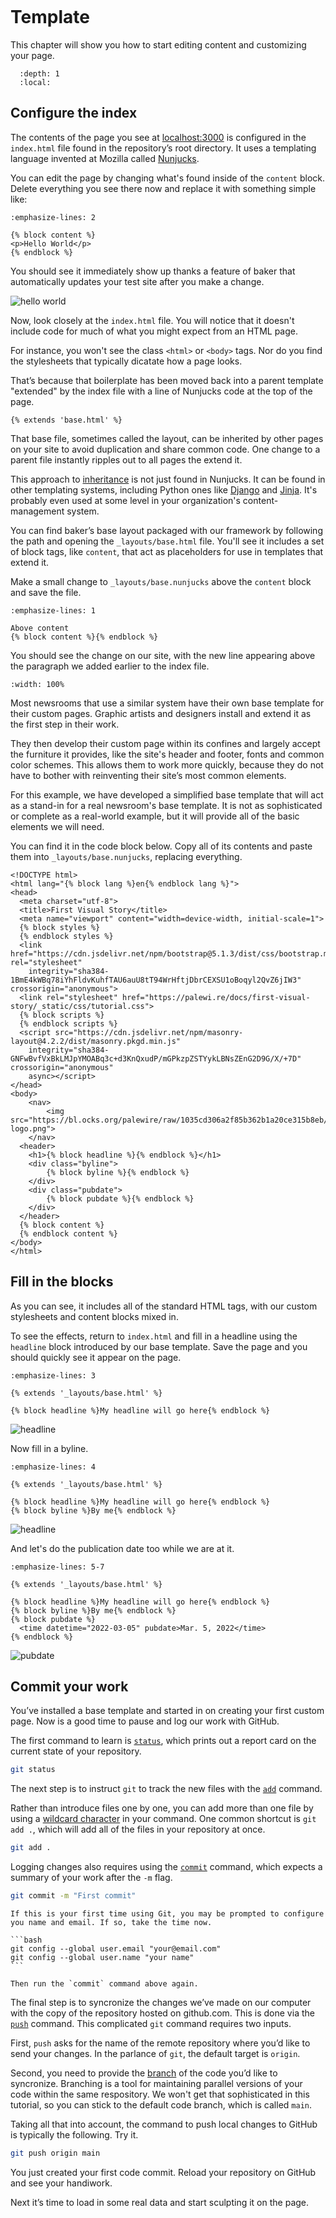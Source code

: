 ```{include} _templates/nav.html

```

# Template

This chapter will show you how to start editing content and customizing your page.

```{contents} Sections
  :depth: 1
  :local:
```

## Configure the index

The contents of the page you see at [localhost:3000](https://localhost:3000) is configured in the `index.html` file found in the repository’s root directory. It uses a templating language invented at Mozilla called [Nunjucks](https://mozilla.github.io/nunjucks/).

You can edit the page by changing what's found inside of the `content` block. Delete everything you see there now and replace it with something simple like:

```{code-block} jinja
:emphasize-lines: 2

{% block content %}
<p>Hello World</p>
{% endblock %}
```

You should see it immediately show up thanks a feature of baker that automatically updates your test site after you make a change.

![hello world](_static/hello-world.png)

Now, look closely at the `index.html` file. You will notice that it doesn't include code for much of what you might expect from an HTML page.

For instance, you won't see the class `<html>` or `<body>` tags. Nor do you find the stylesheets that typically dicatate how a page looks.

That’s because that boilerplate has been moved back into a parent template "extended" by the index file with a line of Nunjucks code at the top of the page.

```jinja
{% extends 'base.html' %}
```

That base file, sometimes called the layout, can be inherited by other pages on your site to avoid duplication and share common code. One change to a parent file instantly ripples out to all pages the extend it.

This approach to [inheritance](<https://en.wikipedia.org/wiki/Inheritance_(object-oriented_programming)>) is not just found in Nunjucks. It can be found in other templating systems, including Python ones like [Django](https://docs.djangoproject.com/en/1.7/topics/templates/) and [Jinja](http://jinja.pocoo.org). It's probably even used at some level in your organization's content-management system.

You can find baker’s base layout packaged with our framework by following the path and opening the `_layouts/base.html` file. You'll see it includes a set of block tags, like `content`, that act as placeholders for use in templates that extend it.

Make a small change to `_layouts/base.nunjucks` above the `content` block and save the file.

```{code-block} jinja
:emphasize-lines: 1

Above content
{% block content %}{% endblock %}
```

You should see the change on our site, with the new line appearing above the paragraph we added earlier to the index file.

```{image} _static/above-content.png
:width: 100%
```

Most newsrooms that use a similar system have their own base template for their custom pages. Graphic artists and designers install and extend it as the first step in their work.

They then develop their custom page within its confines and largely accept the furniture it provides, like the site's header and footer, fonts and common color schemes. This allows them to work more quickly, because they do not have to bother with reinventing their site’s most common elements.

For this example, we have developed a simplified base template that will act as a stand-in for a real newsroom's base template. It is not as sophisticated or complete as a real-world example, but it will provide all of the basic elements we will need.

You can find it in the code block below. Copy all of its contents and paste them into `_layouts/base.nunjucks`, replacing everything.

```jinja
<!DOCTYPE html>
<html lang="{% block lang %}en{% endblock lang %}">
<head>
  <meta charset="utf-8">
  <title>First Visual Story</title>
  <meta name="viewport" content="width=device-width, initial-scale=1">
  {% block styles %}
  {% endblock styles %}
  <link href="https://cdn.jsdelivr.net/npm/bootstrap@5.1.3/dist/css/bootstrap.min.css" rel="stylesheet"
    integrity="sha384-1BmE4kWBq78iYhFldvKuhfTAU6auU8tT94WrHftjDbrCEXSU1oBoqyl2QvZ6jIW3" crossorigin="anonymous">
  <link rel="stylesheet" href="https://palewi.re/docs/first-visual-story/_static/css/tutorial.css">
  {% block scripts %}
  {% endblock scripts %}
  <script src="https://cdn.jsdelivr.net/npm/masonry-layout@4.2.2/dist/masonry.pkgd.min.js"
    integrity="sha384-GNFwBvfVxBkLMJpYMOABq3c+d3KnQxudP/mGPkzpZSTYykLBNsZEnG2D9G/X/+7D" crossorigin="anonymous"
    async></script>
</head>
<body>
    <nav>
        <img src="https://bl.ocks.org/palewire/raw/1035cd306a2f85b362b1a20ce315b8eb/ire-logo.png">
    </nav>
  <header>
    <h1>{% block headline %}{% endblock %}</h1>
    <div class="byline">
        {% block byline %}{% endblock %}
    </div>
    <div class="pubdate">
        {% block pubdate %}{% endblock %}
    </div>
  </header>
  {% block content %}
  {% endblock content %}
</body>
</html>
```

## Fill in the blocks

As you can see, it includes all of the standard HTML tags, with our custom stylesheets and content blocks mixed in.

To see the effects, return to `index.html` and fill in a headline using the `headline` block introduced by our base template. Save the page and you should quickly see it appear on the page.

```{code-block} jinja
:emphasize-lines: 3

{% extends '_layouts/base.html' %}

{% block headline %}My headline will go here{% endblock %}
```

![headline](_static/headline.png)

Now fill in a byline.

```{code-block} jinja
:emphasize-lines: 4

{% extends '_layouts/base.html' %}

{% block headline %}My headline will go here{% endblock %}
{% block byline %}By me{% endblock %}
```

![headline](_static/byline.png)

And let's do the publication date too while we are at it.

```{code-block} jinja
:emphasize-lines: 5-7

{% extends '_layouts/base.html' %}

{% block headline %}My headline will go here{% endblock %}
{% block byline %}By me{% endblock %}
{% block pubdate %}
  <time datetime="2022-03-05" pubdate>Mar. 5, 2022</time>
{% endblock %}
```

![pubdate](_static/pubdate.png)

## Commit your work

You’ve installed a base template and started in on creating your first custom page. Now is a good time to pause and log our work with GitHub.

The first command to learn is [`status`](https://git-scm.com/docs/git-status), which prints out a report card on the current state of your repository.

```bash
git status
```

The next step is to instruct `git` to track the new files with the [`add`](https://git-scm.com/docs/git-add) command.

Rather than introduce files one by one, you can add more than one file by using a [wildcard character](https://en.wikipedia.org/wiki/Wildcard_character) in your command. One common shortcut is `git add .`, which will add all of the files in your repository at once.

```bash
git add .
```

Logging changes also requires using the [`commit`](https://git-scm.com/docs/git-commit) command, which expects a summary of your work after the `-m` flag.

```bash
git commit -m "First commit"
```

````{warning}
If this is your first time using Git, you may be prompted to configure you name and email. If so, take the time now.

```bash
git config --global user.email "your@email.com"
git config --global user.name "your name"
```

Then run the `commit` command above again.
````

The final step is to syncronize the changes we’ve made on our computer with the copy of the repository hosted on github.com. This is done via the [`push`](https://git-scm.com/docs/git-push) command. This complicated `git` command requires two inputs.

First, `push` asks for the name of the remote repository where you’d like to send your changes. In the parlance of `git`, the default target is `origin`.

Second, you need to provide the [branch](<https://en.wikipedia.org/wiki/Branching_(version_control)>) of the code you’d like to syncronize. Branching is a tool for maintaining parallel versions of your code within the same respository. We won't get that sophisticated in this tutorial, so you can stick to the default code branch, which is called `main`.

Taking all that into account, the command to push local changes to GitHub is typically the following. Try it.

```bash
git push origin main
```

You just created your first code commit. Reload your repository on GitHub and see your handiwork.

Next it’s time to load in some real data and start sculpting it on the page.
